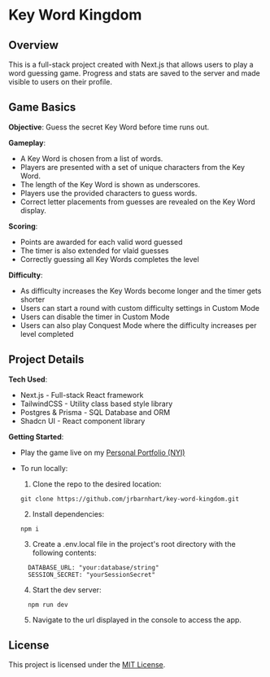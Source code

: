 # Key Word Kingdom

## Overview

This is a full-stack project created with Next.js that allows users to play a word guessing game. Progress and stats are saved to the server and made visible to users on their profile.

## Game Basics

**Objective**: Guess the secret Key Word before time runs out.

**Gameplay**:

- A Key Word is chosen from a list of words.
- Players are presented with a set of unique characters from the Key Word.
- The length of the Key Word is shown as underscores.
- Players use the provided characters to guess words.
- Correct letter placements from guesses are revealed on the Key Word display.

**Scoring**:

- Points are awarded for each valid word guessed
- The timer is also extended for vlaid guesses
- Correctly guessing all Key Words completes the level

**Difficulty**:

- As difficulty increases the Key Words become longer and the timer gets shorter
- Users can start a round with custom difficulty settings in Custom Mode
- Users can disable the timer in Custom Mode
- Users can also play Conquest Mode where the difficulty increases per level completed

## Project Details

**Tech Used**:

- Next.js - Full-stack React framework
- TailwindCSS - Utility class based style library
- Postgres & Prisma - SQL Database and ORM
- Shadcn UI - React component library

**Getting Started**:

- Play the game live on my [Personal Portfolio (NYI)](https://www.joshuarbarnhart.com)

- To run locally:
  1. Clone the repo to the desired location:
  ```
  git clone https://github.com/jrbarnhart/key-word-kingdom.git
  ```
  2. Install dependencies:
  ```
  npm i
  ```
  3. Create a .env.local file in the project's root directory with the following contents:
  ```
    DATABASE_URL: "your:database/string"
    SESSION_SECRET: "yourSessionSecret"
  ```
  4. Start the dev server:
  ```
    npm run dev
  ```
  5. Navigate to the url displayed in the console to access the app.

## License

This project is licensed under the [MIT License](LICENSE).
